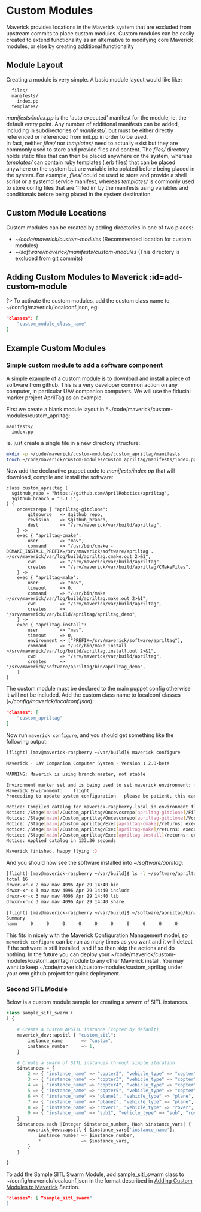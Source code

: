 # Custom Modules
Maverick provides locations in the Maverick system that are excluded from upstream commits to place custom modules.  Custom modules can be easily created to extend functionality as an alternative to modifying core Maverick modules, or else by creating additional functionality

## Module Layout
Creating a module is very simple.  A basic module layout would like like:
```
  files/
  manifests/
    index.pp
  templates/
```
*manifests/index.pp* is the 'auto executed' manifest for the module, ie. the default entry point.  Any number of additional manifests can be added, including in subdirectories of *manifests/*, but must be either directly referenced or referenced from init.pp in order to be used.  
In fact, neither *files/* nor *templates/* need to actually exist but they are commonly used to store and provide files and content.  The *files/* directory holds static files that can then be placed anywhere on the system, whereas *templates/* can contain ruby templates (.erb files) that can be placed anywhere on the system but are variable interpolated before being placed in the system.  For example, *files/* could be used to store and provide a shell script or a systemd service manifest, whereas *templates/* is commonly used to store config files that are 'filled in' by the manifests using variables and conditionals before being placed in the system destination.


## Custom Module Locations
Custom modules can be created by adding directories in one of two places:
 - *~/code/maverick/custom-modules* (Recommended location for custom modules)
 - *~/software/maverick/manifests/custom-modules* (This directory is excluded from git commits)

## Adding Custom Modules to Maverick :id=add-custom-module
?> To activate the custom modules, add the custom class name to ~/config/maverick/localconf.json, eg:  
```json
"classes": [
    "custom_module_class_name"
]
```

## Example Custom Modules

### Simple custom module to add a software component
A simple example of a custom module is to download and install a piece of software from github.  This is a very developer common action on any computer, in particular UAV companion computers.  We will use the fiducial marker project AprilTag as an example.

First we create a blank module layout in *~/code/maverick/custom-modules/custom_apriltag:  
```
manifests/
  index.pp
```
ie. just create a single file in a new directory structure:  
```bash
mkdir -p ~/code/maverick/custom-modules/custom_apriltag/manifests
touch ~/code/maverick/custom-modules/custom_apriltag/manifests/index.pp
```

Now add the declarative puppet code to *manifests/index.pp* that will download, compile and install the software:  
```puppet
class custom_apriltag (
  $github_repo = "https://github.com/AprilRobotics/apriltag",
  $github_branch = "3.1.1",
) {
    oncevcsrepo { "apriltag-gitclone":
        gitsource   => $github_repo,
        revision    => $github_branch,
        dest        => "/srv/maverick/var/build/apriltag",
    } ->
    exec { "apriltag-cmake":
        user        => "mav",
        command     => "/usr/bin/cmake -DCMAKE_INSTALL_PREFIX=/srv/maverick/software/apriltag . >/srv/maverick/var/log/build/apriltag.cmake.out 2>&1",
        cwd         => "/srv/maverick/var/build/apriltag",
        creates     => "/srv/maverick/var/build/apriltag/CMakeFiles",
    } ->
    exec { "apriltag-make":
        user        => "mav",
        timeout     => 0,
        command     => "/usr/bin/make >/srv/maverick/var/log/build/apriltag.make.out 2>&1",
        cwd         => "/srv/maverick/var/build/apriltag",
        creates     => "/srv/maverick/var/build/apriltag/apriltag_demo",
    } ->
    exec { "apriltag-install":
        user        => "mav",
        timeout     => 0,
        environment => ["PREFIX=/srv/maverick/software/apriltag"],
        command     => "/usr/bin/make install >/srv/maverick/var/log/build/apriltag.install.out 2>&1",
        cwd         => "/srv/maverick/var/build/apriltag",
        creates     => "/srv/maverick/software/apriltag/bin/apriltag_demo",
    }
}
```

The custom module must be declared to the main puppet config otherwise it will not be included.  Add the custom class name to localconf classes (*~/config/maverick/localconf.json*):  
```json
"classes": [ 
    "custom_apriltag"
]
```

Now run `maverick configure`, and you should get something like the following output:
```bash
[flight] [mav@maverick-raspberry ~/var/build]$ maverick configure

Maverick - UAV Companion Computer System - Version 1.2.0-beta

WARNING: Maverick is using branch:master, not stable

Environment marker set and is being used to set maverick environment: flight
Maverick Environment:    flight
Proceeding to update system configuration - please be patient, this can take a while..

Notice: Compiled catalog for maverick-raspberry.local in environment flight in 15.73 seconds
Notice: /Stage[main]/Custom_apriltag/Oncevcsrepo[apriltag-gitclone]/File[/srv/maverick/var/build/apriltag]/ensure: created
Notice: /Stage[main]/Custom_apriltag/Oncevcsrepo[apriltag-gitclone]/Vcsrepo[/srv/maverick/var/build/apriltag]/ensure: created
Notice: /Stage[main]/Custom_apriltag/Exec[apriltag-cmake]/returns: executed successfully
Notice: /Stage[main]/Custom_apriltag/Exec[apriltag-make]/returns: executed successfully
Notice: /Stage[main]/Custom_apriltag/Exec[apriltag-install]/returns: executed successfully
Notice: Applied catalog in 133.36 seconds

Maverick finished, happy flying :)
```

And you should now see the software installed into *~/software/apriltag*:  
```bash
[flight] [mav@maverick-raspberry ~/var/build]$ ls -l ~/software/apriltag/
total 16
drwxr-xr-x 2 mav mav 4096 Apr 29 14:40 bin
drwxr-xr-x 3 mav mav 4096 Apr 29 14:40 include
drwxr-xr-x 3 mav mav 4096 Apr 29 14:40 lib
drwxr-xr-x 3 mav mav 4096 Apr 29 14:40 share

[flight] [mav@maverick-raspberry ~/var/build]$ ~/software/apriltag/bin/apriltag_demo
Summary
hamm     0     0     0     0     0     0     0     0     0     0        0.000     0
```

This fits in nicely with the Maverick Configuration Management model, so `maverick configure` can be run as many times as you want and it will detect if the software is still installed, and if so then skip the actions and do nothing.  In the future you can deploy your ~/code/maverick/custom-modules/custom_apriltag module to any other Maverick install.  You may want to keep ~/code/maverick/custom-modules/custom_apriltag under your own github project for quick deployment.

### Second SITL Module
Below is a custom module sample for creating a swarm of SITL instances.
```Python
class sample_sitl_swarm (
) {

    # Create a custom APSITL instance (copter by default)
    maverick_dev::apsitl { "custom_sitl":
        instance_name       => "custom",
        instance_number     => 1,
    }

    # Create a swarm of SITL instances through simple iteration
    $instances = {
        2 => { "instance_name" => "copter2", "vehicle_type" => "copter", "ros_instance" => true, "api_instance" => true, "mavlink_proxy" => "mavlink-router" },
        3 => { "instance_name" => "copter3", "vehicle_type" => "copter", "ros_instance" => true, "api_instance" => true, "mavlink_proxy" => "mavlink-router" },
        4 => { "instance_name" => "copter4", "vehicle_type" => "copter", "ros_instance" => false, "api_instance" => false, "mavlink_proxy" => "mavlink-router" },
        5 => { "instance_name" => "copter5", "vehicle_type" => "copter", "ros_instance" => false, "api_instance" => false, "mavlink_proxy" => "mavlink-router" },
        6 => { "instance_name" => "plane1", "vehicle_type" => "plane", "ros_instance" => true, "api_instance" => true, "mavlink_proxy" => "mavlink-router" },
        7 => { "instance_name" => "plane2", "vehicle_type" => "plane", "ros_instance" => false, "api_instance" => false, "mavlink_proxy" => "mavlink-router" },
        8 => { "instance_name" => "rover1", "vehicle_type" => "rover", "ros_instance" => true, "api_instance" => true, "mavlink_proxy" => "mavlink-router" },
        9 => { "instance_name" => "sub1", "vehicle_type" => "sub", "ros_instance" => true, "api_instance" => true, "mavlink_proxy" => "mavlink-router" }
    }
    $instances.each |Integer $instance_number, Hash $instance_vars| {
        maverick_dev::apsitl { $instance_vars['instance_name']:
            instance_number => $instance_number,
            *               => $instance_vars,
        }
    }

}
```
To add the Sample SITL Swarm Module, add sample_sitl_swarm class to ~/config/maverick/localconf.json in the format described in [Adding Custom Modules to Maverick](#add-custom-module) Section.
```json
"classes": [ “sample_sitl_swarm"
]
```
